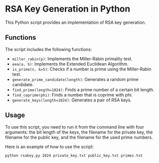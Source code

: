 # RSA Key Generation in Python

This Python script provides an implementation of RSA key generation.

## Functions

The script includes the following functions:

- `miller_rabin(p)`: Implements the Miller-Rabin primality test.
- `eea(a, b)`: Implements the Extended Euclidean Algorithm.
- `is_prime(n, k=5)`: Checks if a number is prime using the Miller-Rabin test.
- `generate_prime_candidate(length)`: Generates a random prime candidate.
- `find_prime(length=1024)`: Finds a prime number of a certain bit length.
- `find_coprime(phi)`: Finds a number that is coprime with phi.
- `generate_keys(length=1024)`: Generates a pair of RSA keys.

## Usage

To use this script, you need to run it from the command line with four arguments: the bit length of the keys, the filename for the private key, the filename for the public key, and the filename for the used prime numbers.

Here is an example of how to use the script:

```bash
python rsakey.py 1024 private_key.txt public_key.txt primes.txt